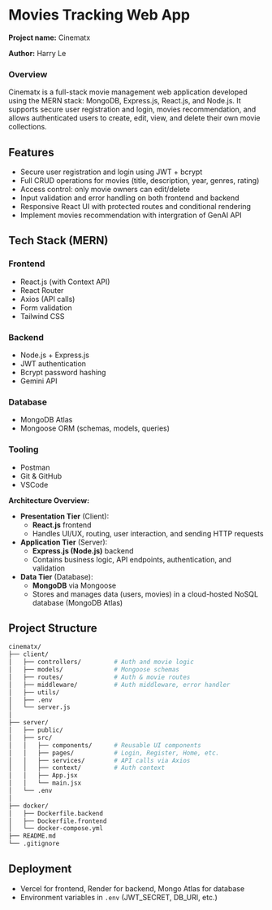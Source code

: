 # Movies Tracking Web App

**Project name:** Cinematx

**Author:** Harry Le

### Overview

Cinematx is a full-stack movie management web application developed using the MERN stack: MongoDB, Express.js, React.js, and Node.js. It supports secure user registration and login, movies recommendation, and allows authenticated users to create, edit, view, and delete their own movie collections.

## **Features**

- Secure user registration and login using JWT + bcrypt
- Full CRUD operations for movies (title, description, year, genres, rating)
- Access control: only movie owners can edit/delete
- Input validation and error handling on both frontend and backend
- Responsive React UI with protected routes and conditional rendering
- Implement movies recommendation with intergration of GenAI API

## **Tech Stack (MERN)**

### Frontend

- React.js (with Context API)
- React Router
- Axios (API calls)
- Form validation
- Tailwind CSS

### Backend

- Node.js + Express.js
- JWT authentication
- Bcrypt password hashing
- Gemini API

### Database

- MongoDB Atlas
- Mongoose ORM (schemas, models, queries)

### Tooling

- Postman
- Git & GitHub
- VSCode

**Architecture Overview:**

- **Presentation Tier** (Client):
  - **React.js** frontend
  - Handles UI/UX, routing, user interaction, and sending HTTP requests
- **Application Tier** (Server):
  - **Express.js (Node.js)** backend
  - Contains business logic, API endpoints, authentication, and validation
- **Data Tier** (Database):
  - **MongoDB** via Mongoose
  - Stores and manages data (users, movies) in a cloud-hosted NoSQL database (MongoDB Atlas)

## **Project Structure**

```bash
cinematx/
├── client/
│   ├── controllers/         # Auth and movie logic
│   ├── models/              # Mongoose schemas
│   ├── routes/              # Auth & movie routes
│   ├── middleware/          # Auth middleware, error handler
│   ├── utils/
│   ├── .env
│   └── server.js
│
├── server/
│   ├── public/
│   ├── src/
│   │   ├── components/      # Reusable UI components
│   │   ├── pages/           # Login, Register, Home, etc.
│   │   ├── services/        # API calls via Axios
│   │   ├── context/         # Auth context
│   │   ├── App.jsx
│   │   └── main.jsx
│   └── .env
│
├── docker/
│   ├── Dockerfile.backend
│   ├── Dockerfile.frontend
│   └── docker-compose.yml
├── README.md
└── .gitignore
```

## **Deployment**

- Vercel for frontend, Render for backend, Mongo Atlas for database
- Environment variables in `.env` (JWT_SECRET, DB_URI, etc.)
